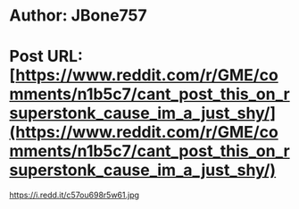 # Author: JBone757
# Post URL: [https://www.reddit.com/r/GME/comments/n1b5c7/cant_post_this_on_rsuperstonk_cause_im_a_just_shy/](https://www.reddit.com/r/GME/comments/n1b5c7/cant_post_this_on_rsuperstonk_cause_im_a_just_shy/)


https://i.redd.it/c57ou698r5w61.jpg